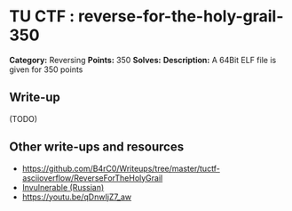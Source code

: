 # TU CTF : reverse-for-the-holy-grail-350

**Category:** Reversing
**Points:** 350
**Solves:**
**Description:**
A 64Bit ELF file is given for 350 points


## Write-up

(TODO)

## Other write-ups and resources

* https://github.com/B4rC0/Writeups/tree/master/tuctf-asciioverflow/ReverseForTheHolyGrail
* [Invulnerable (Russian)](http://countersite.org/articles/reverse_engineering/92-revers-elfa-c-tu-ctf-2016.html)
* https://youtu.be/qDnwIjZ7_aw
